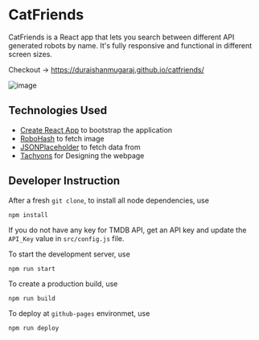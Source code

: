 # CatFriends

CatFriends is a React app that lets you search between different API generated robots by name. It's fully responsive and functional in different screen sizes.

Checkout -> https://duraishanmugaraj.github.io/catfriends/

![image](https://user-images.githubusercontent.com/68941801/132940786-c77588b2-0890-4032-8db7-6accd11bb5df.png)

## Technologies Used

- [Create React App](https://create-react-app.dev/) to bootstrap the application
- [RoboHash](https://robohash.org/) to fetch image 
- [JSONPlaceholder](https://jsonplaceholder.typicode.com/) to fetch data from
- [Tachyons](https://tachyons.io/) for Designing the webpage

## Developer Instruction

After a fresh `git clone`, to install all node dependencies, use

```shell
npm install
```

If you do not have any key for TMDB API, get an API key and update the `API_Key` value in `src/config.js` file.

To start the development server, use

```shell
npm run start
```

To create a production build, use

```shell
npm run build
```

To deploy at `github-pages` environmet, use

```shell
npm run deploy
```


